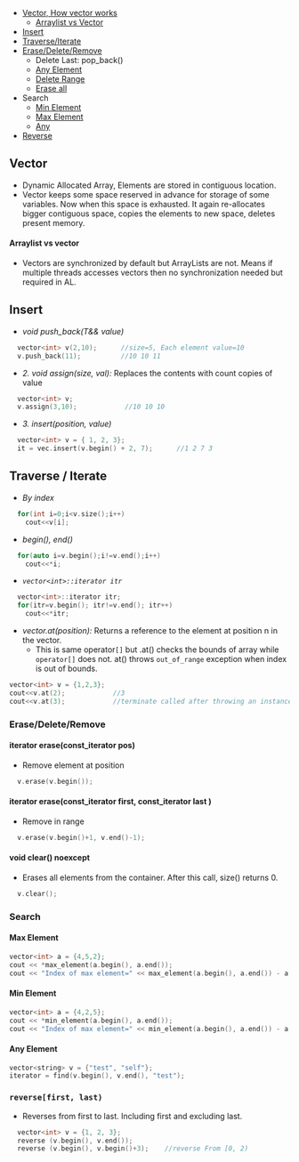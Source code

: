 - [Vector, How vector works](#what)
  - [Arraylist vs Vector](#vs)
- [Insert](#ins)
- [Traverse/Iterate](#trav)
- [Erase/Delete/Remove](#erase)
  - Delete Last: pop_back()
  - [Any Element](#any)
  - [Delete Range](#range)
  - [Erase all](#erase)
- Search
  - [Min Element](#min)
  - [Max Element](#max)
  - [Any](#any)
- [Reverse](#reverse)

<a name=what></a>
## Vector
- Dynamic Allocated Array, Elements are stored in contiguous location.
- Vector keeps some space reserved in advance for storage of some variables. Now when this space is exhausted. It again re-allocates bigger contiguous space, copies the elements to new space, deletes present memory.  
<a name=vs></a>
#### Arraylist vs vector
- Vectors are synchronized by default but ArrayLists are not. Means if multiple threads accesses vectors then no synchronization needed but required in AL.    

<a name=insert></a>
## Insert
- _void push_back(T&& value)_
```c++
  vector<int> v(2,10);      //size=5, Each element value=10
  v.push_back(11);          //10 10 11
```
- *2. void assign(size, val):*  Replaces the contents with count copies of value
```c++
  vector<int> v;
  v.assign(3,10);            //10 10 10  
```
- *3. insert(position, value)*
```c++
  vector<int> v = { 1, 2, 3};
  it = vec.insert(v.begin() + 2, 7);      //1 2 7 3
```

<a name=trav></a>
## Traverse / Iterate
- *By index*
```c++
  for(int i=0;i<v.size();i++)
    cout<<v[i];
```
- *begin(), end()*
```c++
  for(auto i=v.begin();i!=v.end();i++)
    cout<<*i;
```
- *`vector<int>::iterator itr`*
```c++
  vector<int>::iterator itr;
  for(itr=v.begin(); itr!=v.end(); itr++)
    cout<<*itr;
```
- *vector.at(position):* Returns a reference to the element at position n in the vector.
  - This is same operator`[]` but .at() checks the bounds of array while `operator[]` does not. at() throws `out_of_range` exception when index is out of bounds.
```c++
vector<int> v = {1,2,3};
cout<<v.at(2);            //3
cout<<v.at(3);            //terminate called after throwing an instance of 'std::out_of_range' coredumped
```

### Erase/Delete/Remove
<a name=any></a>
#### iterator erase(const_iterator pos)
- Remove element at position
```cpp
  v.erase(v.begin());
```
<a name=range></a>
#### iterator erase(const_iterator first, const_iterator last )
- Remove in range
```cpp
  v.erase(v.begin()+1, v.end()-1);
```
<a name=erase></a>
#### void clear() noexcept
- Erases all elements from the container. After this call, size() returns 0. 
```cpp
  v.clear();
```

### Search
<a name=max></a>
#### Max Element
```cpp
vector<int> a = {4,5,2};
cout << *max_element(a.begin(), a.end());
cout << "Index of max element=" << max_element(a.begin(), a.end()) - a.begin();
```
<a name=min></a>
#### Min Element
```cpp
vector<int> a = {4,2,5};
cout << *min_element(a.begin(), a.end());
cout << "Index of max element=" << min_element(a.begin(), a.end()) - a.begin();
```
<a name=any></a>
#### Any Element
```cpp
vector<string> v = {"test", "self"};
iterator = find(v.begin(), v.end(), "test");
```

<a name=reverse></a>
### `reverse[first, last)`
- Reverses from first to last. Including first and excluding last.
```cpp
  vector<int> v = {1, 2, 3};
  reverse (v.begin(), v.end());
  reverse (v.begin(), v.begin()+3);    //reverse From [0, 2)
```
